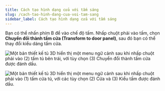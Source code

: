 ```yaml
---
title: Cách tạo hình dạng cửa với tấm sáng
slug: /cach-tao-hinh-dang-cua-voi-tam-sang
sidebar_label: Cách tạo hình dạng cửa với tấm sáng
---
```


Bạn có thể nhấn phím B để vào chế độ tấm. Nhấp chuột phải vào tấm, chọn **Chuyển đổi thành tấm cửa (Transform to door panel)**, sau đó bạn có thể thay đổi kiểu dáng tấm cửa.

![Một bản thiết kế tủ 3D hiển thị một menu ngữ cảnh sau khi nhấp chuột phải vào (2) tấm tủ bên trái, với tùy chọn (3) Chuyển đổi thành tấm cửa được đánh dấu.](https://storage.googleapis.com/jegavn_kb/images/2478abfd-5e44-4642-9bd2-629d47a4fd4b.png)

![Một bản thiết kế tủ 3D hiển thị một menu ngữ cảnh sau khi nhấp chuột phải vào (1) tấm cửa tủ, với các tùy chọn (2) Cửa và (3) Kiểu tấm được đánh dấu.](https://storage.googleapis.com/jegavn_kb/images/43e4a618-aaab-48da-b0b2-b1ab805f044e.png)